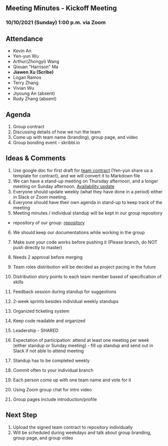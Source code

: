 ## Meeting Minutes - Kickoff Meeting

### 10/10/2021 (Sunday) 1:00 p.m. via Zoom

## Attendance

- Kevin An
- Yen-yun Wu
- Arthur(Zhongyi) Wang
- Qixuan "Harrison" Ma
- **Jiawen Xu (Scribe)**
- Logan Ramos
- Terry Zhang
- Vivian Wu
- Jiyoung An (absent)
- Rudy Zhang (absent)

## Agenda

1. Group contract
2. Discussing details of how we run the team
3. Come up with team name (branding), group page, and video
4. Group bonding event - skribbl.io

## Ideas & Comments

1. Use google doc for first draft for [team contract](https://docs.google.com/document/d/1O0kvgBc5t3iqWs2eXWbfYBEb58oqkMlJCBcGpzxDPV8/edit) (Yen-yun share us a template for contract), and we will convert it to Markdown file
2. We can have a stand-up meeting on Thursday afternoon, and a longer meeting on Sunday afternoon. [Availability update](https://www.when2meet.com/?13175372-28DpZ)
3. Everyone should update weekly (what they have done in a period) either in Slack or Zoom meeting.
4. Everyone should have their own agenda in stand-up to keep track of the meeting
5. Meeting minutes / individual standup will be kept in our group repository

- repository of our group: [repository](https://github.com/cse110-sp21-group35/cse110-sp21-group35)

6. We should keep our documentations while working in the group
7. Make sure your code works before pushing it (Please branch, do NOT push directly to master)
8. Needs 2 approval before merging
9. Team roles distribution will be decided as project pacing in the future
10. Distribution story points to each team member based of specification of skills
11. Feedback session during standup for suggestions
12. 2-week sprints besides individual weekly standups
13. Organized ticketing system

14. Keep code readable and organized
15. Leadership - SHARED
16. Expectation of participation: attend at least one meeting per week (either standup or Sunday meeting) - fill up standup and send out in Slack if not able to attend meeting
17. Standup has to be completed weekly
18. Commit often to your individual branch

19. Each person come up with one team name and vote for it
20. Using Zoom group chat for intro video
21. Group pages include introduction/profile

## Next Step

1.  Upload the signed team contract to repository individually
2.  Will be scheduled during weekdays and talk about group branding, group page, and group video

